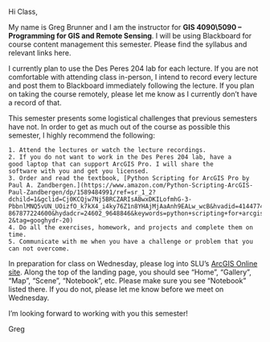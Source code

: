  Hi Class, 

My name is Greg Brunner and I am the instructor for **GIS 4090\5090 – Programming for GIS 
and Remote Sensing**. I will be using Blackboard for course content management 
this semester. Please find the syllabus and relevant links here.

I currently plan to use the Des Peres 204 lab for each lecture. 
If you are not comfortable with attending class in-person, 
I intend to record every lecture and post them to Blackboard 
immediately following the lecture. If you plan on taking the course remotely, 
please let me know as I currently don’t have a record of that. 

This semester presents some logistical challenges 
that previous semesters have not. In order to get as much out of the 
course as possible this semester, I highly recommend the following: 

    1. Attend the lectures or watch the lecture recordings. 
    2. If you do not want to work in the Des Peres 204 lab, have a 
    good laptop that can support ArcGIS Pro. I will share the 
    software with you and get you licensed. 
    3. Order and read the textbook, [Python Scripting for ArcGIS Pro by Paul A. Zandbergen.](https://www.amazon.com/Python-Scripting-ArcGIS-Paul-Zandbergen/dp/1589484991/ref=sr_1_2?dchild=1&gclid=Cj0KCQjw7Nj5BRCZARIsABwxDKILofmhG-3-PbbnlMNQ5vUN_UOizfO_k7kX4_i4ky76Z1n8YHAjMjAaAnh9EALw_wcB&hvadid=414477414204&hvdev=c&hvlocphy=1020519&hvnetw=g&hvqmt=e&hvrand=1731959480817667638&hvtargid=kwd-867877224600&hydadcr=24602_9648846&keywords=python+scripting+for+arcgis+pro&qid=1597413221&sr=8-2&tag=googhydr-20) 
    4. Do all the exercises, homework, and projects and complete them on time. 
    5. Communicate with me when you have a challenge or problem that you can not overcome. 

In preparation for class on Wednesday, please log into SLU’s 
[ArcGIS Online site](https://slustl.maps.arcgis.com/home/index.html). 
Along the top of the landing page, you 
should see “Home”, “Gallery”, “Map”, “Scene”, “Notebook”, etc. 
Please make sure you see “Notebook” listed there. 
If you do not, please let me know before we meet on Wednesday. 

I’m looking forward to working with you this semester! 

Greg